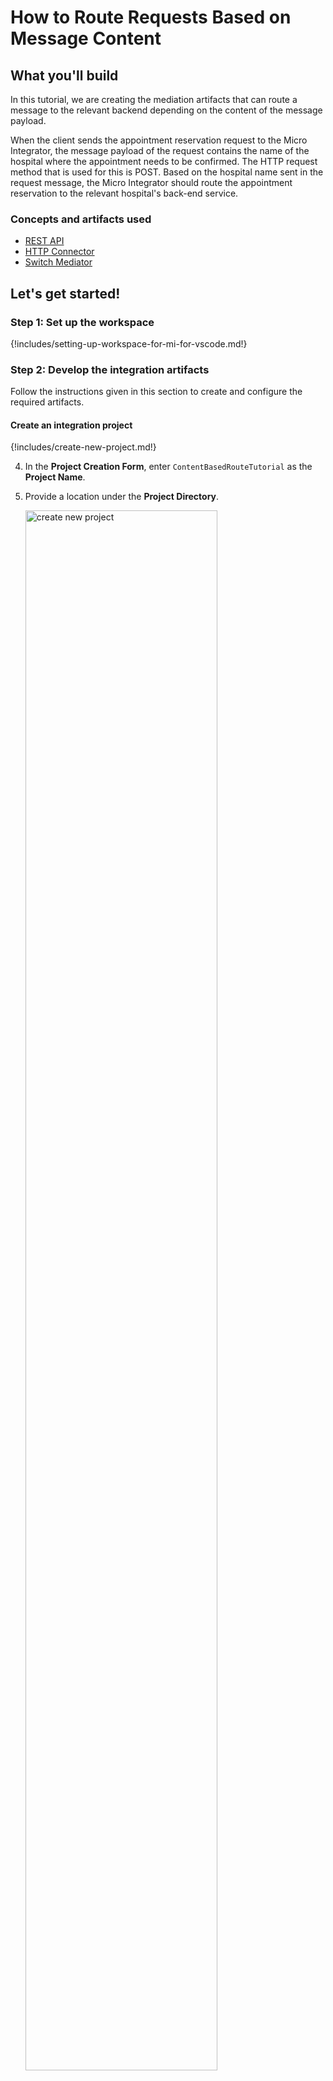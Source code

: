 # How to Route Requests Based on Message Content

## What you'll build

In this tutorial, we are creating the mediation artifacts that can route a message to the relevant backend depending on the content of the message payload.

When the client sends the appointment reservation request to the Micro Integrator, the message payload of the request contains the name of the hospital where the appointment needs to be confirmed. The HTTP request method that is used for this is POST. Based on the hospital name sent in the request message, the Micro Integrator should route the appointment reservation to the relevant hospital's back-end service.

### Concepts and artifacts used

-   [REST API]({{base_path}}/reference/synapse-properties/rest-api-properties)
-   [HTTP Connector]({{base_path}}/reference/connectors/http-connector/http-connector-overview)
-   [Switch Mediator]({{base_path}}/reference/mediators/switch-mediator)

## Let's get started!

### Step 1: Set up the workspace

{!includes/setting-up-workspace-for-mi-for-vscode.md!}

### Step 2: Develop the integration artifacts

Follow the instructions given in this section to create and configure the required artifacts.

#### Create an integration project

{!includes/create-new-project.md!}

4. In the **Project Creation Form**, enter `ContentBasedRouteTutorial` as the **Project Name**.

5. Provide a location under the **Project Directory**.

     <a href="{{base_path}}/assets/img/learn/tutorials/message-routing/create-new-project.png"><img src="{{base_path}}/assets/img/learn/tutorials/message-routing/create-new-project.png" alt="create new project" width="80%"></a>

6. Click **Create**.

Once you click **Create**, the **Add Artifact** pane will be opened.

#### Create HTTP connections

In this tutorial, we have three hospital services hosted as the backend:

-   Grand Oak Community Hospital: `http://localhost:9090/grandoaks/`
-   Clemency Medical Center: `http://localhost:9090/clemency/`
-   Pine Valley Community Hospital: `http://localhost:9090/pinevalley/`

The request method is `POST` and the format of the request URL expected by the back-end services is as below.
`http://localhost:9090/grandoaks/categories/{category}/reserve`

Let's create three different HTTP connections for the above services.

1. Navigate to **MI Project Explorer**.

2. Click on **+ Add artifact**.

    <a href="{{base_path}}/assets/img/develop/create-artifacts/add-artifact-icon.png"><img src="{{base_path}}/assets/img/develop/create-artifacts/add-artifact-icon.png" alt="add artifact" width="40%"></a>

3. Click **+ View More** under **Create an Integration**.
4. Select **Connections** under **Other Artifacts** to open the **Connector Store Form**.

    <a href="{{base_path}}/assets/img/integrate/connectors/connections-artifact.png"><img src="{{base_path}}/assets/img/integrate/connectors/connections-artifact.png" alt="connections artifact" width="80%"></a>

5. Select **HTTP**.

    <a href="{{base_path}}/assets/img/learn/tutorials/message-routing/select-http.png"><img src="{{base_path}}/assets/img/learn/tutorials/message-routing/select-http.png" alt="select HTTP connection" width="80%"></a>

6. In the **Add New Connection** form, specify the following values to create the new HTTP connection.
     <table>
         <thead>
           <tr>
              <th>Property</th>
              <th>Value</th>
              <th>Description</th>
           </tr>
         </thead>
         <tbody>
           <tr>
              <td>Connection Name</td>
              <td><code>GrandOakConn</code></td>
              <td>The name of the connection.</td>
           </tr>
           <tr>
              <td>Base URL</td>
              <td>
                 <code>http://localhost:9090/grandoaks</code>
              </td>
              <td>The base of the request URL for the back-end service.</td>
           </tr>
         </tbody>
     </table>

7. Click **Add**.

8. Similarly, create the HTTP connections for the other two hospital services using the Base URLs given below:

    | Connection Name | Base URL                           |
    |-----------------|------------------------------------|
    | ClemencyConn    | `http://localhost:9090/clemency`   |
    | PineValleyConn  | `http://localhost:9090/pinevalley` |

You have now created the three connections for the hospital back-end services that will be used to make appointment reservations.

!!! Tip
    You can also create a single connection where the differentiation of the hospital name can be handled using a variable in the relative path of an operation. See the tutorial on [Exposing Several Services as a Single Service]({{base_path}}/learn/integration-tutorials/exposing-several-services-as-a-single-service).

    Using three different connections is advantageous when the back-end services are very different from one another and/or when there is a requirement to configure error handling differently for each of them.

#### Create a REST API

1. In the **MI Project Explorer** click on **+ Add artifact**.
2. Select **API** under **Create an Integration**.
3. Enter the details given below to create a new REST API.

    <table>
      <tr>
        <th>Property</th>
        <th>Value</th>
        <th>Description</th>
      </tr>
      <tr>
        <td>Name</td>
        <td><code>HealthcareAPI</code></td>
        <td>
          The name of the REST API.
        </td>
      </tr>
      <tr>
        <td>Context</td>
        <td><code>/healthcare</code></td>
        <td>
          Here you are anchoring the API in the <code>/healthcare</code> context. This will become part of the name of the generated URL used by the client when sending requests to the Healthcare service. For example, setting the context to <code>/healthcare</code> means that the API will only handle HTTP requests where the URL path starts with <code>http://host:port/healthcare</code>.
        </td>
      </tr>
    </table>                                                                   

    <a href="{{base_path}}/assets/img/learn/tutorials/message-routing/synapse-api-artifact.png"><img src="{{base_path}}/assets/img/learn/tutorials/message-routing/synapse-api-artifact.png" alt="Synapse API artifact" width="70%"></a>

4. Click **Create**.

5. On the Service Designer, click on the three dots (**⋮**) and then **Edit** to access the **Properties** of the default API resource.

    <a href="{{base_path}}/assets/img/learn/tutorials/message-routing/edit-icon-api-resource.png"><img src="{{base_path}}/assets/img/learn/tutorials/message-routing/edit-icon-api-resource.png" alt="Edit API resource" width="70%"></a>

6. Enter the following details:

    <table>
    <tr>
        <th>Property</th>
        <th>Description</th>
    </tr>
    <tr>
        <td>Resource Path</td>
        <td>
            <code>/categories/{category}/reserve</code>
        </td>
    </tr>
    <tr>
        <td>Methods</td>
        <td>
            <code>POST</code> 
        </td>
    </tr>
    </table>

    <a href="{{base_path}}/assets/img/integrate/tutorials/using-templates/edit-api-resource.png"><img src="{{base_path}}/assets/img/integrate/tutorials/using-templates/edit-api-resource.png" alt="edit API resource" width="30%"></a>

7. Click **Update**.

#### Define the mediation flow 

You can now start configuring the API resource.

1. Navigate to **MI Project Explorer** > **APIs** > **HealthcareAPI** > **/categories/{category}/reserve** to open the **Resource View**.

2. Click on the **+** icon to open the **Mediator Palette**. 

    <a href="{{base_path}}/assets/img/learn/tutorials/message-routing/open-palette.png"><img src="{{base_path}}/assets/img/learn/tutorials/message-routing/open-palette.png" alt="open palette" width="60%"></a>

3. Select the **Switch** mediator under **Mediators**.

4. In the **Add Switch Mediator** pane that appears, specify the following values.

    <table>
         <tr>
             <th>Property</th>
             <th>Description</th>
         </tr>
         <tr>
             <td>Expression</td>
             <td>
                 <p>The <strong>Expression</strong> field is where you specify the <a href="{{base_path}}/reference/synapse-properties/expressions">Synapse expression</a> used to extract the hospital name from the request payload.</p>
                 <p>Follow the steps given below to specify the expression:</p>
                 <ol>
                     <li>Click the <b>EX</b> button at the end of the <b>Value</b> field.</li>
                     <li>Enter <code>payload.hospital</code>.</li>
                 </ol>
             </td>
         </tr>
         <tr>
             <td>Cases</td>
             <td>
                <p>Use the <b>+ Add New Case</b> button to add each of the following case branches by setting the following Regex patterns:</p>
                <ol>
                    <li><code>grand oak community hospital</code></li>
                    <li><code>clemency medical center</code></li>
                    <li><code>pine valley community hospital</code></li>
                </ol>
            </td>
         </tr>
     </table>

5. Click **Add** to insert the <a target="_blank" href="{{base_path}}/reference/mediators/switch-mediator">Switch mediator</a> to the integration flow.

6. Add a <a target="_blank" href="{{base_path}}/reference/mediators/log-mediator">Log mediator</a> to each case branch by clicking on the **+** icon in the respective case branch and selecting the **Log** mediator from the **Mediator Palette**. In the pane that appears, specify the following values.

    <table>
        <tr>
            <th></th>
            <th>Case 1 (grand oak community hospital)</th>
            <th>Case 2 (clemency medical center)</th>
            <th>Case 3 (pine valley community hospital)</th>
            <th>Default</th>
        </tr>
        <tr>
            <td>Log Category</td>
            <td><code>INFO</code></td>
            <td><code>INFO</code></td>
            <td><code>INFO</code></td>
            <td><code>ERROR</code></td>
        </tr>
        <tr>
            <td>Message</td>
            <td><code>Routing to: ${payload.hospital}</code></td>
            <td><code>Routing to: ${payload.hospital}</code></td>
            <td><code>Routing to: ${payload.hospital}</code></td>
            <td><code>Invalid hospital: ${payload.hospital}</code></td>
        </tr>
        <tr>
            <td>Description</td>
            <td><code>GrandOak Log</code></td>
            <td><code>Clemency Log</code></td>
            <td><code>PineValley Log</code></td>
            <td><code>Fault Log</code></td>
        </tr>
    </table>

    <a href="{{base_path}}/assets/img/learn/tutorials/message-routing/resource-view-after-log.png"><img src="{{base_path}}/assets/img/learn/tutorials/message-routing/resource-view-after-log.png" alt="Resource view after adding log" width="80%"></a>

    !!! Info
        You have now configured the <a target="_blank" href="{{base_path}}/reference/mediators/switch-mediator">Switch mediator</a> to log the message `Routing to: <Hospital Name>` whenever a request is sent to this API resource. The request will then be routed to the relevant hospital back-end service based on the hospital name provided in the request payload.

        The default case of the <a target="_blank" href="{{base_path}}/reference/mediators/switch-mediator">Switch mediator</a> handles invalid hospital requests. It logs the message `Invalid hospital: <Hospital Name>` for requests with an invalid or unrecognized hospital name.

7. Add an HTTP **POST** operation by clicking the **+** icon after the **Log** mediator in each case branch, except for the `default` branch. In the pane that appears, specify the following values.

    !!! Tip
        You can search for `post` in the **Mediator Palette** to quickly find the HTTP POST operation.

    <table>
        <thead>
            <tr>
                <th></th>
                <th>Case 1 (grand oak community hospital)</th>
                <th>Case 2 (clemency medical center)</th>
                <th>Case 3 (pine valley community hospital)</th>
            </tr>
        </thead>
        <tbody>
            <tr>
                <td>Connection</td>
                <td><code>GrandOakConn</code></td>
                <td><code>ClemencyConn</code></td>
                <td><code>PineValleyConn</code></td>
            </tr>
            <tr>
                <td>Relative Path</td>
                <td><code>/categories/\${params.pathParams.category}/reserve</code></td>
                <td><code>/categories/\${params.pathParams.category}/reserve</code></td>
                <td><code>/categories/\${params.pathParams.category}/reserve</code></td>
            </tr>
            <tr>
                <td>Response Variable Name</td>
                <td><code>hospital_res</code></td>
                <td><code>hospital_res</code></td>
                <td><code>hospital_res</code></td>
            </tr>
        </tbody>
    </table>

    !!! Note
        We will leave the rest of the configurations as defaults: **Content Type** set to **JSON**, **Request Body** as `${payload}`, and **Overwrite Message Body** checked.

    <a href="{{base_path}}/assets/img/learn/tutorials/message-routing/http_post_grandoak.png"><img src="{{base_path}}/assets/img/learn/tutorials/message-routing/http_post_grandoak.png" alt="HTTP POST operation" width="30%"></a>

8. Add a **Respond** mediator right after the **Switch** mediator to return the response from the healthcare service back to the client.

    You have successfully created all the artifacts required to route messages to a back-end service based on the content of the request payload. 

    <a href="{{base_path}}/assets/img/learn/tutorials/message-routing/resource-view.png"><img src="{{base_path}}/assets/img/learn/tutorials/message-routing/resource-view.png" alt="Resource view" width="80%"></a>

### Step 3: Build and run the artifacts

Now that you have developed an integration using the Micro Integrator for the Visual Studio Code plugin, it's time to deploy the integration to the Micro Integrator server runtime.

Click the **Build and Run** icon located in the top right corner of VS Code.

<a href="{{base_path}}/assets/img/learn/tutorials/message-routing/build_and_run_btn.png"><img src="{{base_path}}/assets/img/learn/tutorials/message-routing/build_and_run_btn.png" alt="Build and Run" width="80%"></a>

### Step 4: Test the use case

Let's test the use case by sending a simple client request that invokes the service.

#### Start the back-end service

1. Download the JAR file of the back-end service from [here](https://github.com/wso2-docs/WSO2_EI/blob/master/Back-End-Service/Hospital-Service-JDK11-2.0.0.jar).
2. Open a terminal, and navigate to the location where you saved the back-end service.
3. Execute the following command to start the service:

    ```bash
    java -jar Hospital-Service-JDK11-2.0.0.jar
    ```

#### Send the client request

Now, let's test the integration service. For that, you can use the inbuilt try-it functionality in the MI for VS Code extension.

When you run the integration artifact as in [Step 3](#step-3-build-and-run-the-artifacts), the **Runtime Services** interface is opened up. You can see all the available services.

Select the `HealthcareAPI` you have developed and test the resource using the following category and payload.

<table>
    <tr>
        <th>Category</th>
        <td>
            <code>surgery</code> 
        </td>
    </tr>
    <tr>
        <th>Payload</th>
        <td>
        <div>
            <code>
            {
                "patient": {
                "name": "John Doe",
                "dob": "1940-03-19",
                "ssn": "234-23-525",
                "address": "California",
                "phone": "8770586755",
                "email": "johndoe@gmail.com"
                },
                "doctor": "thomas collins",
                "hospital_id": "grandoaks",
                "hospital": "grand oak community hospital",
                "appointment_date": "2025-04-02"
            }
            </code>
        </div></br>
        This JSON payload contains details of the appointment reservation, which includes patient details, doctor, hospital, and data of appointment.
    </tr>
</table>

<a href="{{base_path}}/assets/img/learn/tutorials/message-routing/try_out.png"><img src="{{base_path}}/assets/img/learn/tutorials/message-routing/try_out.png" alt="Try Out" width="80%"></a>

Optionally, you can use [Postman](https://www.postman.com/downloads/) or [cURL](https://curl.haxx.se/) to send the request. You can refer to the following request information.
    
<table>
    <tr>
        <th>Method</th>
        <td>
            <code>POST</code> 
        </td>
    </tr>
    <tr>
        <th>Headers</th>
        <td>
            <code>Content-Type=application/json</code>
        </td>
    </tr>
    <tr>
        <th>URL</th>
        <td><code>http://localhost:8290/healthcare/categories/surgery/reserve</code></br></br>
                The URI-Template format that is used in this URL was defined when creating the API resource:
        <code>http://host:port/categories/{category}/reserve</code>
        </td>
    </tr>
    <tr>
        <th>Body</th>
        <td>
        <div>
            <code>
            {
                "patient": {
                "name": "John Doe",
                "dob": "1940-03-19",
                "ssn": "234-23-525",
                "address": "California",
                "phone": "8770586755",
                "email": "johndoe@gmail.com"
                },
                "doctor": "thomas collins",
                "hospital_id": "grandoaks",
                "hospital": "grand oak community hospital",
                "appointment_date": "2025-04-02"
            }
            </code>
        </div>
    </tr>
</table>

#### Analyze the response

You will see the following response received to your <b>HTTP Client</b>:

```json
{
  "appointmentNumber": 1,
  "doctor": {
    "name": "thomas collins",
    "hospital": "grand oak community hospital",
    "category": "surgery",
    "availability": "9.00 a.m - 11.00 a.m",
    "fee": 7000
  },
  "patient": {
    "name": "John Doe",
    "dob": "1940-03-19",
    "ssn": "234-23-525",
    "address": "California",
    "phone": "8770586755",
    "email": "johndoe@gmail.com"
  },
  "fee": 7000,
  "confirmed": false
}
```

Now, check the **Output** tab in VS Code. You should see a message similar to the following: `INFO {LogMediator} - {api:HealthcareAPI POST /healthcare/categories/surgery/reserve} Routing to: grand oak community hospital`.

This message is printed by the <a target="_blank" href="{{base_path}}/reference/mediators/log-mediator">Log mediator</a> when the client request is routed to the appropriate backend using the <a target="_blank" href="{{base_path}}/reference/mediators/switch-mediator">Switch mediator</a>.

You have successfully completed this tutorial and learned how requests received by the Micro Integrator can be routed to the relevant backend using the <a target="_blank" href="{{base_path}}/reference/mediators/switch-mediator">Switch mediator</a>
